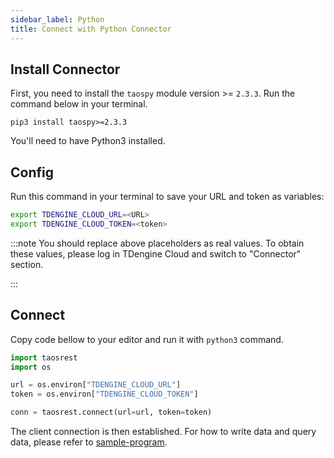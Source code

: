 ```yaml
---
sidebar_label: Python
title: Connect with Python Connector
---
```


## Install Connector

First, you need to install the `taospy` module version >= `2.3.3`. Run the command below in your terminal.

```
pip3 install taospy>=2.3.3
```

You'll need to have Python3 installed.

## Config

Run this command in your terminal to save your URL and token as variables:

```bash
export TDENGINE_CLOUD_URL=<URL>
export TDENGINE_CLOUD_TOKEN=<token>
```

<!-- exclude -->
:::note
You should replace above placeholders as real values. To obtain these values, please log in TDengine Cloud and switch to "Connector" section.

:::
<!-- exclude-end -->

## Connect

Copy code bellow to your editor and run it with `python3` command.

```python
import taosrest
import os

url = os.environ["TDENGINE_CLOUD_URL"]
token = os.environ["TDENGINE_CLOUD_TOKEN"]

conn = taosrest.connect(url=url, token=token)
```

The client connection is then established. For how to write data and query data, please refer to [sample-program](https://docs.tdengine.com/cloud/connector/python/#sample-program).

